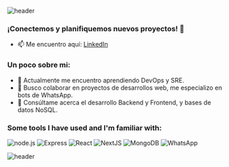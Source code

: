![header](https://capsule-render.vercel.app/api?type=venom&text=I%20am%20Dev!&height=100&section=header)
### ¡Conectemos y planifiquemos nuevos proyectos! 🌟
- 📫 Me encuentro aquí: [LinkedIn](https://www.linkedin.com/in/mariano-becchero/)
### Un poco sobre mi:
- 🌱 Actualmente me encuentro aprendiendo DevOps y SRE.
- 👯 Busco colaborar en proyectos de desarrollos web, me especializo en bots de WhatsApp.
- 💬 Consúltame acerca el desarrollo Backend y Frontend, y bases de datos NoSQL.
### Some tools I have used and I'm familiar with:

![node.js](https://img.shields.io/badge/-Node.js-339933?style=flat-square&logo=node.js&logoColor=white)
![Express](https://img.shields.io/badge/-Express-000000?style=flat-square&logo=express&logoColor=white)
![React](https://img.shields.io/badge/-React-61DAFB?style=flat-square&logo=react&logoColor=white)
![NextJS](https://img.shields.io/badge/-Next.js-000000?style=flat-square&logo=next.js&logoColor=white)
![MongoDB](https://img.shields.io/badge/-MongoDB-47A248?style=flat-square&logo=mongodb&logoColor=white)
![WhatsApp](https://img.shields.io/badge/-WhatsApp-25D366?style=flat-square&logo=whatsapp&logoColor=white)

![header](https://capsule-render.vercel.app/api?type=waving&color=auto&height=100&section=footer)
